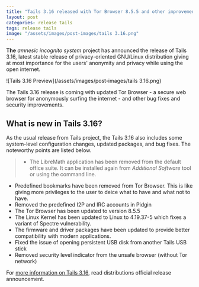 ```yaml
---
title: "Tails 3.16 released with Tor Browser 8.5.5 and other improvements"
layout: post
categories: release tails
tags: release tails
image: "/assets/images/post-images/tails 3.16.png"
---
```


**The** *amnesic incognito system* project has announced the release of Tails 3.16, latest stable release of privacy-oriented GNU/Linux distribution giving at most importance for the users' anonymity and privacy while using the open internet.

![Tails 3.16 Preview](/assets/images/post-images/tails 3.16.png)

The Tails 3.16 release is coming with updated Tor Browser - a secure web browser for anonymously surfing the internet - and other bug fixes and security improvements.

## What is new in Tails 3.16?
As the usual release from Tails project, the Tails 3.16 also includes some system-level configuration changes, updated packages, and bug fixes. The noteworthy points are listed below.

> - The LibreMath application has been removed from the default office suite. It can be installed again from *Additional Software* tool or using the command line.
- Predefined bookmarks have been removed from Tor Browser. This is like giving more privileges to the user to deice what to have and what not to have.
- Removed the predefined I2P and IRC accounts in Pidgin
- The Tor Browser has been updated to version 8.5.5
- The Linux Kernel has been updated to Linux to 4.19.37-5 which fixes a variant of Spectre vulnerability.
- The firmware and driver packages have been updated to provide better compatibility with modern applications.
- Fixed the issue of opening persistent USB disk from another Tails USB stick
- Removed security level indicator from the unsafe browser (without Tor network)

For [more information on Tails 3.16](https://tails.boum.org/news/version_3.16/index.en.html), read distributions official release announcement.
